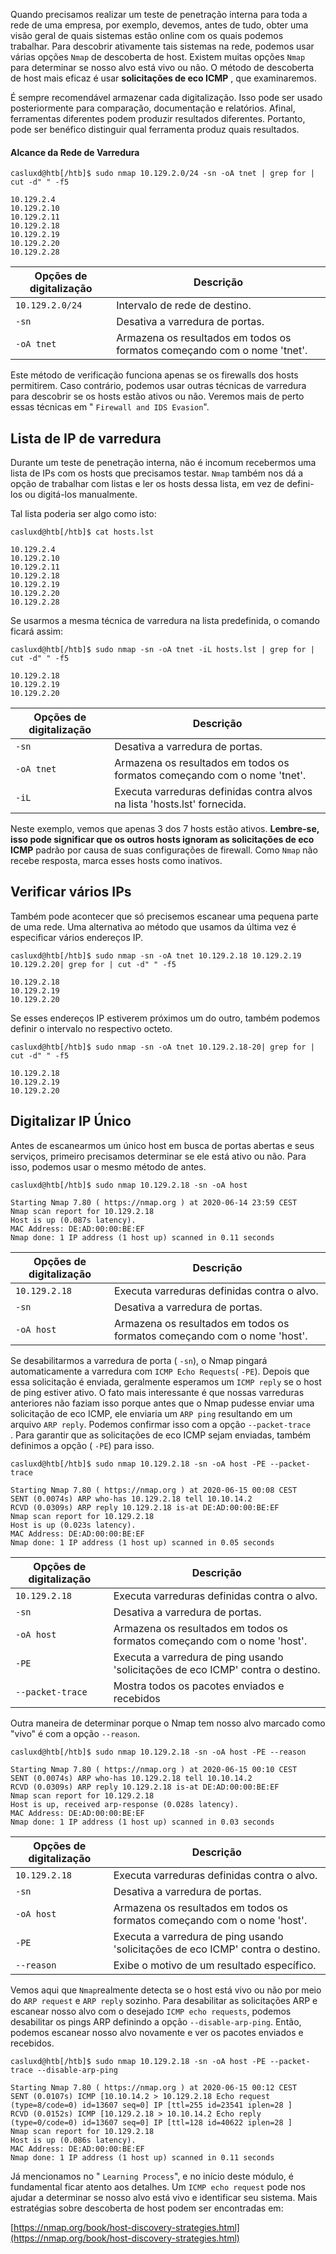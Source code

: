 Quando precisamos realizar um teste de penetração interna para toda a rede de uma empresa, por exemplo, devemos, antes de tudo, obter uma visão geral de quais sistemas estão online com os quais podemos trabalhar. Para descobrir ativamente tais sistemas na rede, podemos usar várias opções `Nmap` de descoberta de host. Existem muitas opções `Nmap` para determinar se nosso alvo está vivo ou não. O método de descoberta de host mais eficaz é usar **solicitações de eco ICMP** , que examinaremos.

É sempre recomendável armazenar cada digitalização. Isso pode ser usado posteriormente para comparação, documentação e relatórios. Afinal, ferramentas diferentes podem produzir resultados diferentes. Portanto, pode ser benéfico distinguir qual ferramenta produz quais resultados.

#### Alcance da Rede de Varredura

```shell-session
casluxd@htb[/htb]$ sudo nmap 10.129.2.0/24 -sn -oA tnet | grep for | cut -d" " -f5

10.129.2.4
10.129.2.10
10.129.2.11
10.129.2.18
10.129.2.19
10.129.2.20
10.129.2.28
```

|**Opções de digitalização**|**Descrição**|
|---|---|
|`10.129.2.0/24`|Intervalo de rede de destino.|
|`-sn`|Desativa a varredura de portas.|
|`-oA tnet`|Armazena os resultados em todos os formatos começando com o nome 'tnet'.|

Este método de verificação funciona apenas se os firewalls dos hosts permitirem. Caso contrário, podemos usar outras técnicas de varredura para descobrir se os hosts estão ativos ou não. Veremos mais de perto essas técnicas em " `Firewall and IDS Evasion`".

## Lista de IP de varredura

Durante um teste de penetração interna, não é incomum recebermos uma lista de IPs com os hosts que precisamos testar. `Nmap` também nos dá a opção de trabalhar com listas e ler os hosts dessa lista, em vez de defini-los ou digitá-los manualmente.

Tal lista poderia ser algo como isto:

```shell-session
casluxd@htb[/htb]$ cat hosts.lst

10.129.2.4
10.129.2.10
10.129.2.11
10.129.2.18
10.129.2.19
10.129.2.20
10.129.2.28
```

Se usarmos a mesma técnica de varredura na lista predefinida, o comando ficará assim:

```shell-session
casluxd@htb[/htb]$ sudo nmap -sn -oA tnet -iL hosts.lst | grep for | cut -d" " -f5

10.129.2.18
10.129.2.19
10.129.2.20
```

|**Opções de digitalização**|**Descrição**|
|---|---|
|`-sn`|Desativa a varredura de portas.|
|`-oA tnet`|Armazena os resultados em todos os formatos começando com o nome 'tnet'.|
|`-iL`|Executa varreduras definidas contra alvos na lista 'hosts.lst' fornecida.|

Neste exemplo, vemos que apenas 3 dos 7 hosts estão ativos. **Lembre-se, isso pode significar que os outros hosts ignoram as solicitações de eco ICMP** padrão por causa de suas configurações de firewall. Como `Nmap` não recebe resposta, marca esses hosts como inativos.

## Verificar vários IPs

Também pode acontecer que só precisemos escanear uma pequena parte de uma rede. Uma alternativa ao método que usamos da última vez é especificar vários endereços IP.

```shell-session
casluxd@htb[/htb]$ sudo nmap -sn -oA tnet 10.129.2.18 10.129.2.19 10.129.2.20| grep for | cut -d" " -f5

10.129.2.18
10.129.2.19
10.129.2.20
```

Se esses endereços IP estiverem próximos um do outro, também podemos definir o intervalo no respectivo octeto.

```shell-session
casluxd@htb[/htb]$ sudo nmap -sn -oA tnet 10.129.2.18-20| grep for | cut -d" " -f5

10.129.2.18
10.129.2.19
10.129.2.20
```

## Digitalizar IP Único

Antes de escanearmos um único host em busca de portas abertas e seus serviços, primeiro precisamos determinar se ele está ativo ou não. Para isso, podemos usar o mesmo método de antes.

```shell-session
casluxd@htb[/htb]$ sudo nmap 10.129.2.18 -sn -oA host 

Starting Nmap 7.80 ( https://nmap.org ) at 2020-06-14 23:59 CEST
Nmap scan report for 10.129.2.18
Host is up (0.087s latency).
MAC Address: DE:AD:00:00:BE:EF
Nmap done: 1 IP address (1 host up) scanned in 0.11 seconds
```

|**Opções de digitalização**|**Descrição**|
|---|---|
|`10.129.2.18`|Executa varreduras definidas contra o alvo.|
|`-sn`|Desativa a varredura de portas.|
|`-oA host`|Armazena os resultados em todos os formatos começando com o nome 'host'.|

Se desabilitarmos a varredura de porta ( `-sn`), o Nmap pingará automaticamente a varredura com `ICMP Echo Requests`( `-PE`). Depois que essa solicitação é enviada, geralmente esperamos um `ICMP reply` se o host de ping estiver ativo. O fato mais interessante é que nossas varreduras anteriores não faziam isso porque antes que o Nmap pudesse enviar uma solicitação de eco ICMP, ele enviaria um `ARP ping` resultando em um arquivo `ARP reply`. Podemos confirmar isso com a opção `--packet-trace` . Para garantir que as solicitações de eco ICMP sejam enviadas, também definimos a opção ( `-PE`) para isso.

```shell-session
casluxd@htb[/htb]$ sudo nmap 10.129.2.18 -sn -oA host -PE --packet-trace 

Starting Nmap 7.80 ( https://nmap.org ) at 2020-06-15 00:08 CEST
SENT (0.0074s) ARP who-has 10.129.2.18 tell 10.10.14.2
RCVD (0.0309s) ARP reply 10.129.2.18 is-at DE:AD:00:00:BE:EF
Nmap scan report for 10.129.2.18
Host is up (0.023s latency).
MAC Address: DE:AD:00:00:BE:EF
Nmap done: 1 IP address (1 host up) scanned in 0.05 seconds
```

|**Opções de digitalização**|**Descrição**|
|---|---|
|`10.129.2.18`|Executa varreduras definidas contra o alvo.|
|`-sn`|Desativa a varredura de portas.|
|`-oA host`|Armazena os resultados em todos os formatos começando com o nome 'host'.|
|`-PE`|Executa a varredura de ping usando 'solicitações de eco ICMP' contra o destino.|
|`--packet-trace`|Mostra todos os pacotes enviados e recebidos|

Outra maneira de determinar porque o Nmap tem nosso alvo marcado como "vivo" é com a opção `--reason`.

```shell-session
casluxd@htb[/htb]$ sudo nmap 10.129.2.18 -sn -oA host -PE --reason 

Starting Nmap 7.80 ( https://nmap.org ) at 2020-06-15 00:10 CEST
SENT (0.0074s) ARP who-has 10.129.2.18 tell 10.10.14.2
RCVD (0.0309s) ARP reply 10.129.2.18 is-at DE:AD:00:00:BE:EF
Nmap scan report for 10.129.2.18
Host is up, received arp-response (0.028s latency).
MAC Address: DE:AD:00:00:BE:EF
Nmap done: 1 IP address (1 host up) scanned in 0.03 seconds
```

|**Opções de digitalização**|**Descrição**|
|---|---|
|`10.129.2.18`|Executa varreduras definidas contra o alvo.|
|`-sn`|Desativa a varredura de portas.|
|`-oA host`|Armazena os resultados em todos os formatos começando com o nome 'host'.|
|`-PE`|Executa a varredura de ping usando 'solicitações de eco ICMP' contra o destino.|
|`--reason`|Exibe o motivo de um resultado específico.|

Vemos aqui que `Nmap`realmente detecta se o host está vivo ou não por meio do `ARP request` e `ARP reply` sozinho. Para desabilitar as solicitações ARP e escanear nosso alvo com o desejado `ICMP echo requests`, podemos desabilitar os pings ARP definindo a opção `--disable-arp-ping`. Então, podemos escanear nosso alvo novamente e ver os pacotes enviados e recebidos.

```shell-session
casluxd@htb[/htb]$ sudo nmap 10.129.2.18 -sn -oA host -PE --packet-trace --disable-arp-ping 

Starting Nmap 7.80 ( https://nmap.org ) at 2020-06-15 00:12 CEST
SENT (0.0107s) ICMP [10.10.14.2 > 10.129.2.18 Echo request (type=8/code=0) id=13607 seq=0] IP [ttl=255 id=23541 iplen=28 ]
RCVD (0.0152s) ICMP [10.129.2.18 > 10.10.14.2 Echo reply (type=0/code=0) id=13607 seq=0] IP [ttl=128 id=40622 iplen=28 ]
Nmap scan report for 10.129.2.18
Host is up (0.086s latency).
MAC Address: DE:AD:00:00:BE:EF
Nmap done: 1 IP address (1 host up) scanned in 0.11 seconds
```

Já mencionamos no " `Learning Process`", e no início deste módulo, é fundamental ficar atento aos detalhes. Um `ICMP echo request` pode nos ajudar a determinar se nosso alvo está vivo e identificar seu sistema. Mais estratégias sobre descoberta de host podem ser encontradas em:

[https://nmap.org/book/host-discovery-strategies.html](https://nmap.org/book/host-discovery-strategies.html)

